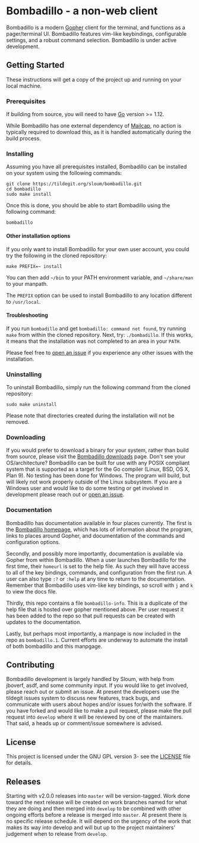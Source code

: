 # Bombadillo - a non-web client

Bombadillo is a modern [Gopher](https://en.wikipedia.org/wiki/Gopher_(protocol)) client for the terminal, and functions as a pager/terminal UI. Bombadillo features vim-like keybindings, configurable settings, and a robust command selection. Bombadillo is under active development.


## Getting Started

These instructions will get a copy of the project up and running on your local machine. 

### Prerequisites

If building from source, you will need to have [Go](https://golang.org/) version >= 1.12.

While Bombadillo has one external dependency of [Mailcap](https://tildegit.org/sloum/mailcap), no action is typically required to download this, as it is handled automatically during the build process.

### Installing

Assuming you have all prerequisites installed, Bombadillo can be installed on your system using the following commands:

```
git clone https://tildegit.org/sloum/bombadillo.git
cd bombadillo
sudo make install
```

Once this is done, you should be able to start Bombadillo using the following command:

```
bombadillo
``` 

#### Other installation options

If you only want to install Bombadillo for your own user account, you could try the following in the cloned repository:

```
make PREFIX=~ install
```

You can then add `~/bin` to your PATH environment variable, and `~/share/man` to your manpath.

The `PREFIX` option can be used to install Bombadillo to any location different to `/usr/local`.

#### Troubleshooting

If you run `bombadillo` and get `bombadillo: command not found`, try running `make` from within the cloned repository. Next, try: `./bombadillo`. If this works, it means that the installation was not completed to an area in your `PATH`.

Please feel free to [open an issue](https://tildegit.org/sloum/bombadillo/issues) if you experience any other issues with the installation.

### Uninstalling

To uninstall Bombadillo, simply run the following command from the cloned repository:

```
sudo make uninstall
```

Please note that directories created during the installation will not be removed.

### Downloading

If you would prefer to download a binary for your system, rather than build from source, please visit the [Bombadillo downloads](https://rawtext.club/~sloum/bombadillo.html#downloads) page. Don't see your OS/architecture? Bombadillo can be built for use with any POSIX compliant system that is supported as a target for the Go compiler (Linux, BSD, OS X, Plan 9). No testing has been done for Windows. The program will build, but will likely not work properly outside of the Linux subsystem. If you are a Windows user and would like to do some testing or get involved in development please reach out or [open an issue](https://tildegit.org/sloum/bombadillo/issues).

### Documentation

Bombadillo has documentation available in four places currently. The first is the [Bombadillo homepage](https://rawtext.club/~sloum/bombadillo.html#docs), which has lots of information about the program, links to places around Gopher, and documentation of the commands and configuration options.

Secondly, and possibly more importantly, documentation is available via Gopher from within Bombadillo. When a user launches Bombadillo for the first time, their `homeurl` is set to the help file. As such they will have access to all of the key bindings, commands, and configuration from the first run. A user can also type `:?` or `:help` at any time to return to the documentation. Remember that Bombadillo uses vim-like key bindings, so scroll with `j` and `k` to view the docs file.

Thirdly, this repo contains a file `bombadillo-info`. This is a duplicate of the help file that is hosted over gopher mentioned above. Per user request it has been added to the repo so that pull requests can be created with updates to the documentation.

Lastly, but perhaps most importantly, a manpage is now included in the repo as `bombadillo.1`. Current efforts are underway to automate the install of both bombadillo and this manpgage.

## Contributing

Bombadillo development is largely handled by Sloum, with help from jboverf, asdf, and some community input. If you would like to get involved, please reach out or submit an issue. At present the developers use the tildegit issues system to discuss new features, track bugs, and communicate with users about hopes and/or issues for/with the software. If you have forked and would like to make a pull request, please make the pull request into `develop` where it will be reviewed by one of the maintainers. That said, a heads up or comment/issue somewhere is advised.

## License

This project is licensed under the GNU GPL version 3- see the [LICENSE](LICENSE) file for details.

## Releases

Starting with v2.0.0 releases into `master` will be version-tagged. Work done toward the next release will be created on work branches named for what they are doing and then merged into `develop` to be combined with other ongoing efforts before a release is merged into `master`. At present there is no specific release schedule. It will depend on the urgency of the work that makes its way into develop and will but up to the project maintainers' judgement when to release from `develop`.

